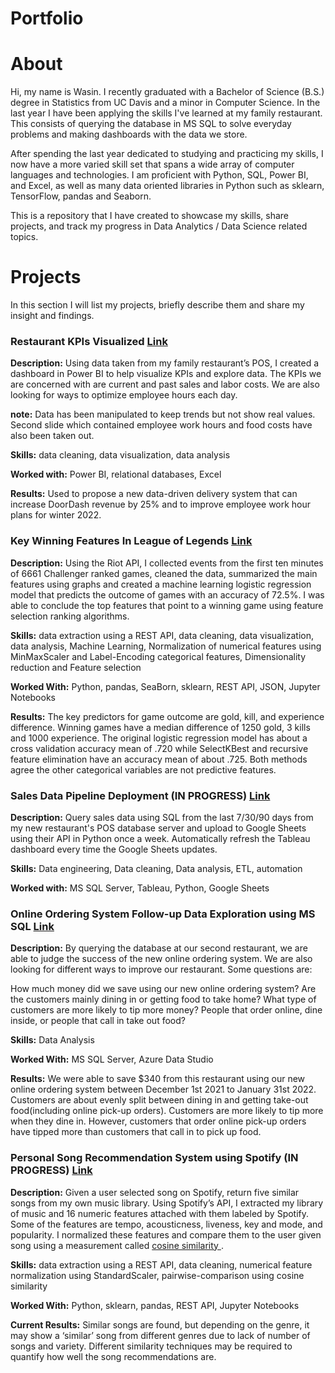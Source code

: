# Portfolio

# About

Hi, my name is Wasin. I recently graduated with a Bachelor of Science (B.S.) degree in Statistics from UC Davis and a minor in Computer Science. In the last year I have been applying the skills I've learned at my family restaurant. This consists of querying the database in MS SQL to solve everyday problems and making dashboards with the data we store.

After spending the last year dedicated to studying and practicing my skills, I now have a more varied skill set that spans a wide array of computer languages and technologies. I am proficient with Python, SQL, Power BI, and Excel, as well as many data oriented libraries in Python such as sklearn, TensorFlow, pandas and Seaborn.

This is a repository that I have created to showcase my skills, share projects, and track my progress in Data Analytics / Data Science related topics.

# Projects

In this section I will list my projects, briefly describe them and share my insight and findings.

### Restaurant KPIs Visualized [Link](https://github.com/WasinHongmanee/Sales-Report)

**Description:** Using data taken from my family restaurant’s POS, I created a dashboard in Power BI to help visualize KPIs and explore data. The KPIs we are concerned with are current and past sales and labor costs. We are also looking for ways to optimize employee hours each day.

**note:** Data has been manipulated to keep trends but not show real values. Second slide which contained employee work hours and food costs have also been taken out.

**Skills:** data cleaning, data visualization, data analysis

**Worked with:** Power BI, relational databases, Excel

**Results:** Used to propose a new data-driven delivery system that can increase DoorDash revenue by 25% and to improve employee work hour plans for winter 2022.

### Key Winning Features In League of Legends [Link](https://github.com/WasinHongmanee/League-Win-Predictors)

**Description:** Using the Riot API, I collected events from the first ten minutes of 6661 Challenger ranked games, cleaned the data, summarized the main features using graphs and created a machine learning logistic regression model that predicts the outcome of games with an accuracy of 72.5%. I was able to conclude the top features that point to a winning game using feature selection ranking algorithms.

**Skills:** data extraction using a REST API, data cleaning, data visualization, data analysis, Machine Learning, Normalization of numerical features using MinMaxScaler and Label-Encoding categorical features, Dimensionality reduction and Feature selection

**Worked With:** Python, pandas, SeaBorn, sklearn, REST API, JSON, Jupyter Notebooks

**Results:** The key predictors for game outcome are gold, kill, and experience difference. Winning games have a median difference of 1250 gold, 3 kills and 1000 experience. The original logistic regression model has about a cross validation accuracy mean of .720 while SelectKBest and recursive feature elimination have an accuracy mean of about .725. Both methods agree the other categorical variables are not predictive features.

### Sales Data Pipeline Deployment (IN PROGRESS) [Link](https://github.com/WasinHongmanee/Sales-Pipeline)

**Description:** Query sales data using SQL from the last 7/30/90 days from my new restaurant's POS database server and upload to Google Sheets using their API in Python once a week. Automatically refresh the Tableau dashboard every time the Google Sheets updates.

**Skills:** Data engineering, Data cleaning, Data analysis, ETL, automation

**Worked with:** MS SQL Server, Tableau, Python, Google Sheets

### Online Ordering System Follow-up Data Exploration using MS SQL [Link](https://github.com/WasinHongmanee/Sales-Report/blob/main/Dashboard%20follow%20up.ipynb)

**Description:** By querying the database at our second restaurant, we are able to judge the success of the new online ordering system. We are also looking for different ways to improve our restaurant. Some questions are:

How much money did we save using our new online ordering system?
Are the customers mainly dining in or getting food to take home?
What type of customers are more likely to tip more money? People that order online, dine inside, or people that call in take out food?

**Skills:** Data Analysis

**Worked With:** MS SQL Server, Azure Data Studio

**Results:** We were able to save $340 from this restaurant using our new online ordering system between December 1st 2021 to January 31st 2022. Customers are about evenly split between dining in and getting take-out food(including online pick-up orders). Customers are more likely to tip more when they dine in. However, customers that order online pick-up orders have tipped more than customers that call in to pick up food.

### Personal Song Recommendation System using Spotify (IN PROGRESS) [Link](https://github.com/WasinHongmanee/SpotifyRecommendation)

**Description:** Given a user selected song on Spotify, return five similar songs from my own music library. Using Spotify’s API, I extracted my library of music and 16 numeric features attached with them labeled by Spotify. Some of the features are tempo, acousticness, liveness, key and mode, and popularity. I normalized these features and compare them to the user given song using a measurement called [cosine similarity ](https://en.wikipedia.org/wiki/Cosine_similarity).

**Skills:** data extraction using a REST API, data cleaning, numerical feature normalization using StandardScaler, pairwise-comparison using cosine similarity

**Worked With:** Python, sklearn, pandas, REST API, Jupyter Notebooks

**Current Results:** Similar songs are found, but depending on the genre, it may show a ‘similar’ song from different genres due to lack of number of songs and variety. Different similarity techniques may be required to quantify how well the song recommendations are.
